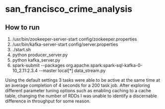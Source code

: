 # san_francisco_crime_analysis

## How to run

1. /usr/bin/zookeeper-server-start config/zookeeper.properties
2. /usr/bin/kafka-server-start config/server.properties 
3. ./start.sh
4. python producer_server.py
5. python kafka_server.py
6. spark-submit --packages org.apache.spark:spark-sql-kafka-0-10_2.11:2.3.4 --master local[*] data_stream.py


Using the default settings 3 tasks were able to be active at the same time at an average completion of 4 seconds for a 200 task job. 
After exploring different parameter tuning options such as enabling caching to a cache table, changing the number of RDDs I was unable
to identify a discernable difference in throughput for some reason.

